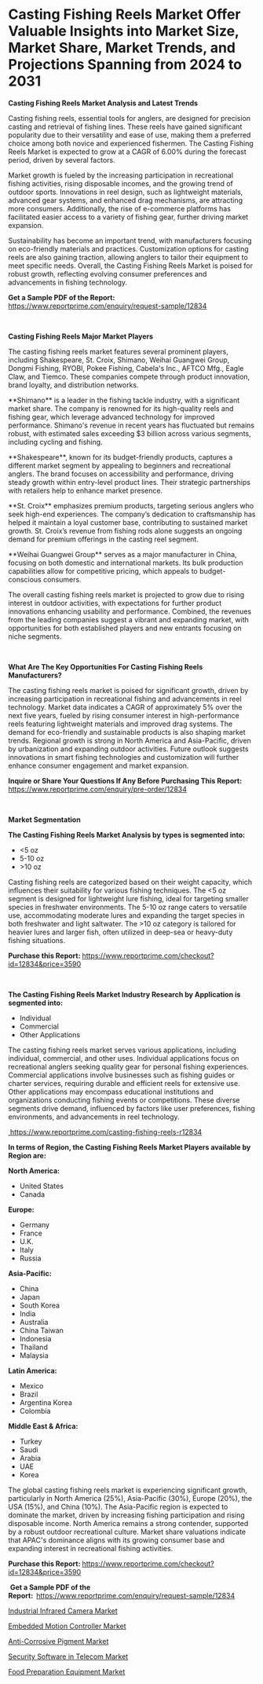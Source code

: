<p><h1>Casting Fishing Reels Market Offer Valuable Insights into Market Size, Market Share, Market Trends, and Projections Spanning from 2024 to 2031</h1></p><p><strong>Casting Fishing Reels Market Analysis and Latest Trends</strong></p>
<p><p>Casting fishing reels, essential tools for anglers, are designed for precision casting and retrieval of fishing lines. These reels have gained significant popularity due to their versatility and ease of use, making them a preferred choice among both novice and experienced fishermen. The Casting Fishing Reels Market is expected to grow at a CAGR of 6.00% during the forecast period, driven by several factors.</p><p>Market growth is fueled by the increasing participation in recreational fishing activities, rising disposable incomes, and the growing trend of outdoor sports. Innovations in reel design, such as lightweight materials, advanced gear systems, and enhanced drag mechanisms, are attracting more consumers. Additionally, the rise of e-commerce platforms has facilitated easier access to a variety of fishing gear, further driving market expansion.</p><p>Sustainability has become an important trend, with manufacturers focusing on eco-friendly materials and practices. Customization options for casting reels are also gaining traction, allowing anglers to tailor their equipment to meet specific needs. Overall, the Casting Fishing Reels Market is poised for robust growth, reflecting evolving consumer preferences and advancements in fishing technology.</p></p>
<p><strong>Get a Sample PDF of the Report:&nbsp;</strong> <a href="https://www.reportprime.com/enquiry/request-sample/12834">https://www.reportprime.com/enquiry/request-sample/12834</a></p>
<p>&nbsp;</p>
<p><strong>Casting Fishing Reels Major Market Players</strong></p>
<p><p>The casting fishing reels market features several prominent players, including Shakespeare, St. Croix, Shimano, Weihai Guangwei Group, Dongmi Fishing, RYOBI, Pokee Fishing, Cabela's Inc., AFTCO Mfg., Eagle Claw, and Tiemco. These companies compete through product innovation, brand loyalty, and distribution networks.</p><p>**Shimano** is a leader in the fishing tackle industry, with a significant market share. The company is renowned for its high-quality reels and fishing gear, which leverage advanced technology for improved performance. Shimano's revenue in recent years has fluctuated but remains robust, with estimated sales exceeding $3 billion across various segments, including cycling and fishing.</p><p>**Shakespeare**, known for its budget-friendly products, captures a different market segment by appealing to beginners and recreational anglers. The brand focuses on accessibility and performance, driving steady growth within entry-level product lines. Their strategic partnerships with retailers help to enhance market presence.</p><p>**St. Croix** emphasizes premium products, targeting serious anglers who seek high-end experiences. The company’s dedication to craftsmanship has helped it maintain a loyal customer base, contributing to sustained market growth. St. Croix’s revenue from fishing rods alone suggests an ongoing demand for premium offerings in the casting reel segment.</p><p>**Weihai Guangwei Group** serves as a major manufacturer in China, focusing on both domestic and international markets. Its bulk production capabilities allow for competitive pricing, which appeals to budget-conscious consumers.</p><p>The overall casting fishing reels market is projected to grow due to rising interest in outdoor activities, with expectations for further product innovations enhancing usability and performance. Combined, the revenues from the leading companies suggest a vibrant and expanding market, with opportunities for both established players and new entrants focusing on niche segments.</p></p>
<p>&nbsp;</p>
<p><strong>What Are The Key Opportunities For Casting Fishing Reels Manufacturers?</strong></p>
<p><p>The casting fishing reels market is poised for significant growth, driven by increasing participation in recreational fishing and advancements in reel technology. Market data indicates a CAGR of approximately 5% over the next five years, fueled by rising consumer interest in high-performance reels featuring lightweight materials and improved drag systems. The demand for eco-friendly and sustainable products is also shaping market trends. Regional growth is strong in North America and Asia-Pacific, driven by urbanization and expanding outdoor activities. Future outlook suggests innovations in smart fishing technologies and customization will further enhance consumer engagement and market expansion.</p></p>
<p><strong>Inquire or Share Your Questions If Any Before Purchasing This Report:</strong> <a href="https://www.reportprime.com/enquiry/pre-order/12834">https://www.reportprime.com/enquiry/pre-order/12834</a></p>
<p>&nbsp;</p>
<p><strong>Market Segmentation</strong></p>
<p><strong>The Casting Fishing Reels Market Analysis by types is segmented into:</strong></p>
<p><ul><li><5 oz</li><li>5-10 oz</li><li>>10 oz</li></ul></p>
<p><p>Casting fishing reels are categorized based on their weight capacity, which influences their suitability for various fishing techniques. The <5 oz segment is designed for lightweight lure fishing, ideal for targeting smaller species in freshwater environments. The 5-10 oz range caters to versatile use, accommodating moderate lures and expanding the target species in both freshwater and light saltwater. The >10 oz category is tailored for heavier lures and larger fish, often utilized in deep-sea or heavy-duty fishing situations.</p></p>
<p><strong>Purchase this Report:&nbsp;</strong><a href="https://www.reportprime.com/checkout?id=12834&price=3590">https://www.reportprime.com/checkout?id=12834&price=3590</a></p>
<p>&nbsp;</p>
<p><strong>The Casting Fishing Reels Market Industry Research by Application is segmented into:</strong></p>
<p><ul><li>Individual</li><li>Commercial</li><li>Other Applications</li></ul></p>
<p><p>The casting fishing reels market serves various applications, including individual, commercial, and other uses. Individual applications focus on recreational anglers seeking quality gear for personal fishing experiences. Commercial applications involve businesses such as fishing guides or charter services, requiring durable and efficient reels for extensive use. Other applications may encompass educational institutions and organizations conducting fishing events or competitions. These diverse segments drive demand, influenced by factors like user preferences, fishing environments, and advancements in reel technology.</p></p>
<p><a href="https://www.reportprime.com/casting-fishing-reels-r12834">&nbsp;https://www.reportprime.com/casting-fishing-reels-r12834</a></p>
<p><strong>In terms of Region, the Casting Fishing Reels Market Players available by Region are:</strong></p>
<p>
    <p> <strong> North America: </strong>
        <ul>
            <li>United States</li>
            <li>Canada</li>
        </ul>
        </p> 
    <p> <strong> Europe: </strong>
        <ul>
            <li>Germany</li>
            <li>France</li>
            <li>U.K.</li>
            <li>Italy</li>
            <li>Russia</li>
        </ul>
        </p> 
    <p> <strong> Asia-Pacific: </strong>
        <ul>
            <li>China</li>
            <li>Japan</li>
            <li>South Korea</li>
            <li>India</li>
            <li>Australia</li>
            <li>China Taiwan</li>
            <li>Indonesia</li>
            <li>Thailand</li>
            <li>Malaysia</li>
        </ul>
        </p> 
    <p> <strong> Latin America: </strong>
        <ul>
            <li>Mexico</li>
            <li>Brazil</li>
            <li>Argentina Korea</li>
            <li>Colombia</li>
        </ul>
        </p> 
    <p> <strong> Middle East & Africa: </strong>
        <ul>
            <li>Turkey</li>
            <li>Saudi</li>
            <li>Arabia</li>
            <li>UAE</li>
            <li>Korea</li>
        </ul>
    </p>
    </p>
<p><p>The global casting fishing reels market is experiencing significant growth, particularly in North America (25%), Asia-Pacific (30%), Europe (20%), the USA (15%), and China (10%). The Asia-Pacific region is expected to dominate the market, driven by increasing fishing participation and rising disposable income. North America remains a strong contender, supported by a robust outdoor recreational culture. Market share valuations indicate that APAC's dominance aligns with its growing consumer base and expanding interest in recreational fishing activities.</p></p>
<p><strong>Purchase this Report: </strong><a href="https://www.reportprime.com/checkout?id=12834&price=3590">https://www.reportprime.com/checkout?id=12834&price=3590</a></p>
<p>&nbsp;<strong>Get a Sample PDF of the Report:&nbsp;&nbsp;</strong><a href="https://www.reportprime.com/enquiry/request-sample/12834">https://www.reportprime.com/enquiry/request-sample/12834</a></p>
<p><strong></strong></p>
<p><p><a href="https://github.com/elizabethdagraca/Market-Research-Report-List-4/blob/main/industrial-infrared-camera-market.md">Industrial Infrared Camera Market</a></p><p><a href="https://medium.com/@tigerlookbaliw/embedded-motion-controller-market-size-by-type-32-axis-control-64-axis-control-others-by-product-1bcc17e0aa9c">Embedded Motion Controller Market</a></p><p><a href="https://issuu.com/reportprime-2/docs/anti-corrosive-pigment-market-size-_edcdbe8d8a5567">Anti-Corrosive Pigment Market</a></p><p><a href="https://www.linkedin.com/pulse/future-security-software-telecom-market-global-forecast-trends-ugycf?trackingId=hSSLxpwnRzGxp4StcwuCjA%3D%3D">Security Software in Telecom Market</a></p><p><a href="https://github.com/BobbyWilliamson254/Market-Research-Report-List-1/blob/main/food-preparation-equipment-market.md">Food Preparation Equipment Market</a></p></p>
